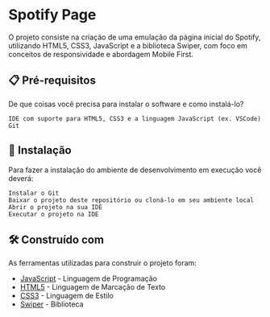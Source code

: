 # Spotify Page
O projeto consiste na criação de uma emulação da página inicial do Spotify, utilizando HTML5, CSS3, JavaScript e a biblioteca Swiper, com foco em conceitos de responsividade e abordagem Mobile First.

## 📋 Pré-requisitos

De que coisas você precisa para instalar o software e como instalá-lo?
```
IDE com suporte para HTML5, CSS3 e a linguagem JavaScript (ex. VSCode)
Git
```

## 🔧 Instalação

Para fazer a instalação do ambiente de desenvolvimento em execução você deverá:
```
Instalar o Git
Baixar o projeto deste repositório ou cloná-lo em seu ambiente local
Abrir o projeto na sua IDE
Executar o projeto na IDE
```

## 🛠️ Construído com

As ferramentas utilizadas para construir o projeto foram:

-   [JavaScript](https://developer.mozilla.org/en-US/docs/Web/JavaScript) - Linguagem de Programação
-   [HTML5](https://developer.mozilla.org/en-US/docs/Glossary/HTML5) - Linguagem de Marcação de Texto
-   [CSS3](https://developer.mozilla.org/pt-BR/docs/Web/CSS)  - Linguagem de Estilo
-   [Swiper](https://swiperjs.com/)  - Biblioteca
